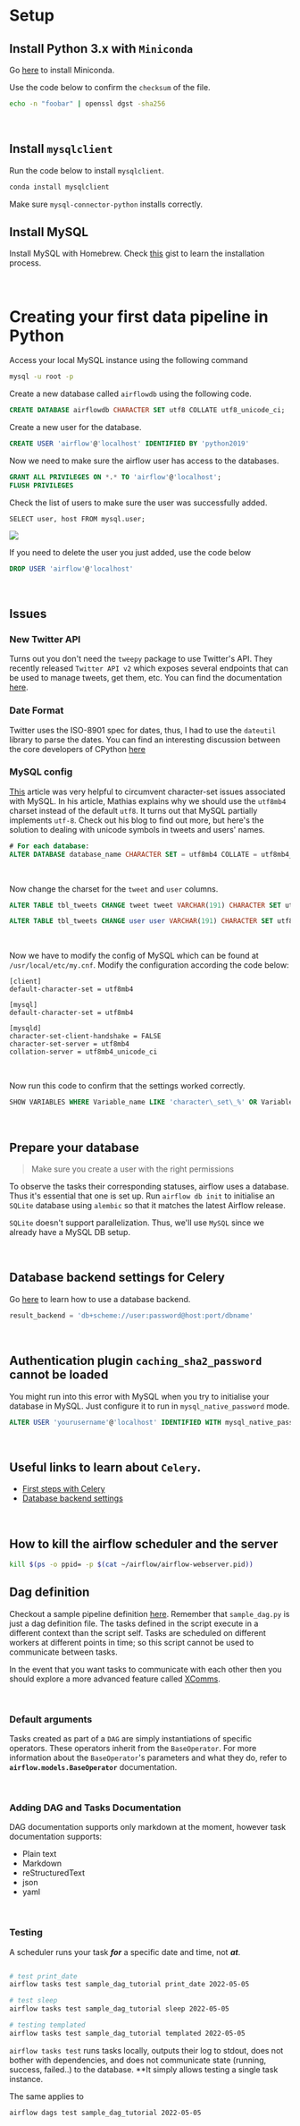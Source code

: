 # Setup 

## Install Python 3.x with ```Miniconda```

Go [here](https://docs.conda.io/en/latest/miniconda.html##:~:text=Miniconda%20is%20a%20free%20minimal,zlib%20and%20a%20few%20others.) to install Miniconda.

Use the code below to confirm the ```checksum``` of the file.

```bash
echo -n "foobar" | openssl dgst -sha256
```

<br/>


## Install ```mysqlclient```

Run the code below to install ```mysqlclient```.

```bash
conda install mysqlclient
```

Make sure ```mysql-connector-python``` installs correctly.


## Install MySQL

Install MySQL with Homebrew. Check [this](https://gist.github.com/nrollr/3f57fc15ded7dddddcc4e82fe137b58e) gist to learn the installation process.


<br/>


# Creating your first data pipeline in Python

Access your local MySQL instance using the following command

```bash
mysql -u root -p
```

Create a new database called ```airflowdb``` using the following code.

```sql
CREATE DATABASE airflowdb CHARACTER SET utf8 COLLATE utf8_unicode_ci;
```

Create a new user for the database.

```sql
CREATE USER 'airflow'@'localhost' IDENTIFIED BY 'python2019'
```

Now we need to make sure the airflow user has access to the databases.

```sql
GRANT ALL PRIVILEGES ON *.* TO 'airflow'@'localhost';
FLUSH PRIVILEGES
```

Check the list of users to make sure the user was successfully added.

```mysql
SELECT user, host FROM mysql.user;
```

<img src='mysqlUsers.png' />


If you need to delete the user you just added, use the code below
```sql
DROP USER 'airflow'@'localhost'
```

<br/>

## Issues

### New Twitter API
Turns out you don't need the ```tweepy``` package to use Twitter's API. They recently released ```Twitter API v2``` which exposes several endpoints that can be used to manage tweets, get them, etc. You can find the documentation [here](https://developer.twitter.com/en/docs/twitter-api/data-dictionary/introduction).


### Date Format
Twitter uses the ISO-8901 spec for dates, thus, I had to use the ```dateutil``` library to parse the dates. You can find an interesting discussion between the core developers of CPython [here](https://discuss.python.org/t/parse-z-timezone-suffix-in-datetime/2220)


### MySQL config

[This](https://mathiasbynens.be/notes/mysql-utf8mb4#character-sets) article was very helpful to circumvent character-set issues associated with MySQL. In his article, Mathias explains why we should use the ```utf8mb4``` charset instead of the default ```utf8```. It turns out that MySQL partially implements ```utf-8```. Check out his blog to find out more, but here's the solution to dealing with unicode symbols in tweets and users' names.



```sql
# For each database:
ALTER DATABASE database_name CHARACTER SET = utf8mb4 COLLATE = utf8mb4_unicode_ci;
```

<br/>

Now change the charset for the ```tweet``` and ```user``` columns.

```sql
ALTER TABLE tbl_tweets CHANGE tweet tweet VARCHAR(191) CHARACTER SET utf8mb4 COLLATE utf8mb4_unicode_ci;

ALTER TABLE tbl_tweets CHANGE user user VARCHAR(191) CHARACTER SET utf8mb4 COLLATE utf8mb4_unicode_ci;
```

<br/>


Now we have to modify the config of MySQL which can be found at ```/usr/local/etc/my.cnf```. Modify the configuration according the code below:


```text
[client]
default-character-set = utf8mb4

[mysql]
default-character-set = utf8mb4

[mysqld]
character-set-client-handshake = FALSE
character-set-server = utf8mb4
collation-server = utf8mb4_unicode_ci
```

<br/>

Now run this code to confirm that the settings worked correctly.

```sql
SHOW VARIABLES WHERE Variable_name LIKE 'character\_set\_%' OR Variable_name LIKE 'collation%';
```

<br/>

## Prepare your database

<blockquote> Make sure you create a user with the right permissions </blockquote>

To observe the tasks their corresponding statuses, airflow uses a database. Thus it's essential that one is set up. Run ```airflow db init``` to initialise an ```SQLite``` database using ```alembic``` so that it matches the latest Airflow release.

```SQLite``` doesn't support parallelization. Thus, we'll use ```MySQL``` since we already have a MySQL DB setup.


<br/>

## Database backend settings for Celery

Go [here](https://docs.celeryq.dev/en/latest/userguide/configuration.html#database-backend-settings) to learn how to use a database backend.

```python
result_backend = 'db+scheme://user:password@host:port/dbname'
```


<br/>



## Authentication plugin ```caching_sha2_password``` cannot be loaded

You might run into this error with MySQL when you try to initialise your database in MySQL. Just configure it to run in ```mysql_native_password``` mode.

```sql
ALTER USER 'yourusername'@'localhost' IDENTIFIED WITH mysql_native_password BY 'youpassword';
```

 
<br/>


## Useful links to learn about ```Celery```.
- [First steps with Celery](https://docs.celeryq.dev/en/latest/getting-started/first-steps-with-celery.html#first-steps)
- [Database backend settings](https://docs.celeryq.dev/en/latest/getting-started/first-steps-with-celery.html#first-steps)


<br/>

## How to kill the airflow scheduler and the server

```bash
kill $(ps -o ppid= -p $(cat ~/airflow/airflow-webserver.pid))
```


## Dag definition

Checkout a sample pipeline definition [here](https://airflow.apache.org/docs/apache-airflow/stable/tutorial.html). Remember that ```sample_dag.py``` is just a dag definition file. The tasks defined in the script execute in a different context than the script self. Tasks are scheduled on different workers at different points in time; so this script cannot be used to communicate between tasks.

In the event that you want tasks to communicate with each other then you should explore a more advanced feature called [XComms](https://airflow.apache.org/docs/apache-airflow/stable/concepts/xcoms.html).


<br/>

### Default arguments

Tasks created as part of a ```DAG``` are simply instantiations of specific operators. These operators inherit from the ```BaseOperator```. For more information about the ```BaseOperator```'s parameters and what they do, refer to <code><b>airflow.models.BaseOperator</b></code> documentation.

<br/>

### Adding DAG and Tasks Documentation

DAG documentation supports only markdown at the moment, however task documentation supports:
- Plain text
- Markdown
- reStructuredText
- json
- yaml

<br/>

### Testing

A scheduler runs your task ***for*** a specific date and time, not ***at***.

```bash

# test print_date
airflow tasks test sample_dag_tutorial print_date 2022-05-05

# test sleep
airflow tasks test sample_dag_tutorial sleep 2022-05-05

# testing templated
airflow tasks test sample_dag_tutorial templated 2022-05-05

```

```airflow tasks test``` runs tasks locally, outputs their log to stdout, does not bother with dependencies, and does not communicate state (running, success, failed..) to the database. **It simply allows testing a single task instance.

The same applies to 

```bash
airflow dags test sample_dag_tutorial 2022-05-05
```




